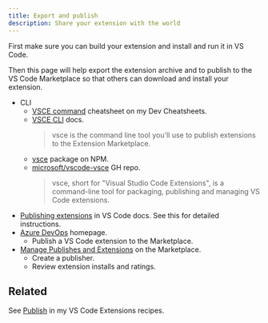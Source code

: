 ```yaml
---
title: Export and publish
description: Share your extension with the world
---
```


First make sure you can build your extension and install and run it in VS Code.

Then this page will help export the extension archive and to publish to the VS Code Marketplace so that others can download and install your extension.

- CLI
    - [VSCE command](https://michaelcurrin.github.io/dev-cheatsheets/cheatsheets/other/vscode-extensions/vsce-command.html) cheatsheet on my Dev Cheatsheets.
    - [VSCE CLI](https://vscode-docs.readthedocs.io/en/latest/tools/vscecli/) docs.
        > vsce is the command line tool you'll use to publish extensions to the Extension Marketplace.
    - [vsce](https://www.npmjs.com/package/vsce) package on NPM.
    - [microsoft/vscode-vsce](https://github.com/microsoft/vscode-vsce) GH repo.
        > vsce, short for "Visual Studio Code Extensions", is a command-line tool for packaging, publishing and managing VS Code extensions.
- [Publishing extensions](https://code.visualstudio.com/api/working-with-extensions/publishing-extension) in VS Code docs. See this for detailed instructions.
- [Azure DevOps](https://dev.azure.com) homepage.
    - Publish a VS Code extension to the Marketplace. 
- [Manage Publishes and Extensions](https://marketplace.visualstudio.com/manage) on the Marketplace.
    - Create a publisher.
    - Review extension installs and ratings.
  

## Related

See [Publish](https://michaelcurrin.github.io/code-cookbook/recipes/other/vs-code-extensions/publish.html) in my VS Code Extensions recipes.
